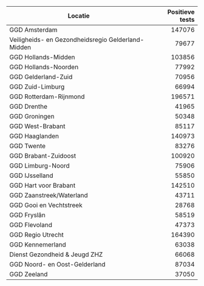 | Locatie | Positieve tests |
|---------|----------------:|
| GGD Amsterdam                            | 147076 |
| Veiligheids- en Gezondheidsregio Gelderland-Midden | 79677 |
| GGD Hollands-Midden                      | 103856 |
| GGD Hollands-Noorden                     | 77992 |
| GGD Gelderland-Zuid                      | 70956 |
| GGD Zuid-Limburg                         | 66994 |
| GGD Rotterdam-Rijnmond                   | 196571 |
| GGD Drenthe                              | 41965 |
| GGD Groningen                            | 50348 |
| GGD West-Brabant                         | 85117 |
| GGD Haaglanden                           | 140973 |
| GGD Twente                               | 83276 |
| GGD Brabant-Zuidoost                     | 100920 |
| GGD Limburg-Noord                        | 75906 |
| GGD IJsselland                           | 55850 |
| GGD Hart voor Brabant                    | 142510 |
| GGD Zaanstreek/Waterland                 | 43711 |
| GGD Gooi en Vechtstreek                  | 28768 |
| GGD Fryslân                              | 58519 |
| GGD Flevoland                            | 47373 |
| GGD Regio Utrecht                        | 164390 |
| GGD Kennemerland                         | 63038 |
| Dienst Gezondheid & Jeugd ZHZ            | 66068 |
| GGD Noord- en Oost-Gelderland            | 87034 |
| GGD Zeeland                              | 37050 |
